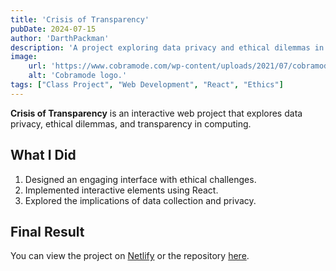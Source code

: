 ```yaml
---
title: 'Crisis of Transparency'
pubDate: 2024-07-15
author: 'DarthPackman'
description: 'A project exploring data privacy and ethical dilemmas in computing.'
image:
    url: 'https://www.cobramode.com/wp-content/uploads/2021/07/cobramode-logo-website-big-1024x550.png'
    alt: 'Cobramode logo.'
tags: ["Class Project", "Web Development", "React", "Ethics"]
---
```


**Crisis of Transparency** is an interactive web project that explores data privacy, ethical dilemmas, and transparency in computing.

## What I Did

1. Designed an engaging interface with ethical challenges.
2. Implemented interactive elements using React.
3. Explored the implications of data collection and privacy.

## Final Result

You can view the project on [Netlify](https://crisisoftransparency.netlify.app/) or the repository [here](https://github.com/DarthPackman/COMP4910).
